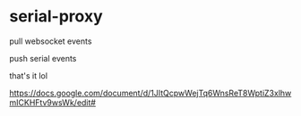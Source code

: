 # serial-proxy

pull websocket events

push serial events

that's it lol

https://docs.google.com/document/d/1JItQcpwWejTq6WnsReT8WptiZ3xlhwmICKHFtv9wsWk/edit#